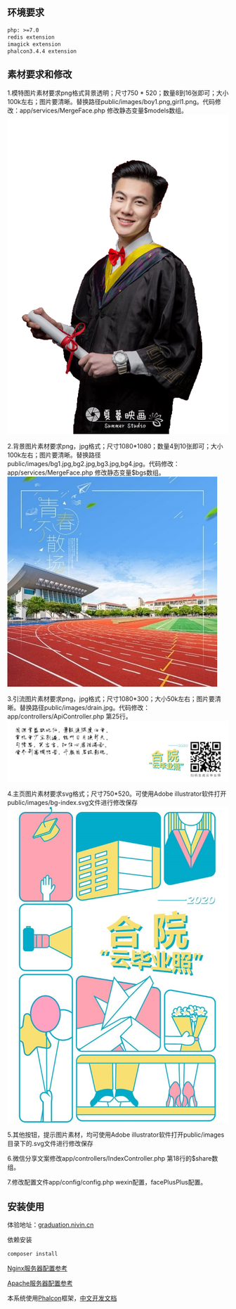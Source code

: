 ## 环境要求

	php: >=7.0
	redis extension
	imagick extension
	phalcon3.4.4 extension

## 素材要求和修改
1.模特图片素材要求png格式背景透明；尺寸750 * 520；数量8到16张即可；大小100k左右；图片要清晰。替换路径public/images/boy1.png,girl1.png。代码修改：app/services/MergeFace.php 修改静态变量$models数组。
![模特模板](doc/1.png)

2.背景图片素材要求png，jpg格式；尺寸1080*1080；数量4到10张即可；大小100k左右；图片要清晰。替换路径public/images/bg1.jpg,bg2.jpg,bg3.jpg,bg4.jpg。代码修改：app/services/MergeFace.php 修改静态变量$bgs数组。
![背景模板](doc/2.jpg)

3.引流图片素材要求png，jpg格式；尺寸1080*300；大小50k左右；图片要清晰。替换路径public/images/drain.jpg。代码修改：app/controllers/ApiController.php 第25行。
![背景模板](doc/3.jpg)

4.主页图片素材要求svg格式；尺寸750*520。可使用Adobe illustrator软件打开public/images/bg-index.svg文件进行修改保存
![背景模板](doc/4.jpg)

5.其他按钮，提示图片素材，均可使用Adobe illustrator软件打开public/images目录下的.svg文件进行修改保存

6.微信分享文案修改app/controllers/IndexController.php 第18行的$share数组。

7.修改配置文件app/config/config.php  wexin配置，facePlusPlus配置。

## 安装使用

体验地址：[graduation.nivin.cn](http://graduation.nivin.cn/)

依赖安装

```bash
composer install
```

[Nginx服务器配置参考](https://www.kancloud.cn/jaya1992/phalcon_doc_zh/753243#Nginx_46)

[Apache服务器配置参考](https://www.kancloud.cn/jaya1992/phalcon_doc_zh/753243#Apache_148)

本系统使用[Phalcon](https://phalcon.io/zh-cn)框架，[中文开发文档](https://www.kancloud.cn/jaya1992/phalcon_doc_zh)
